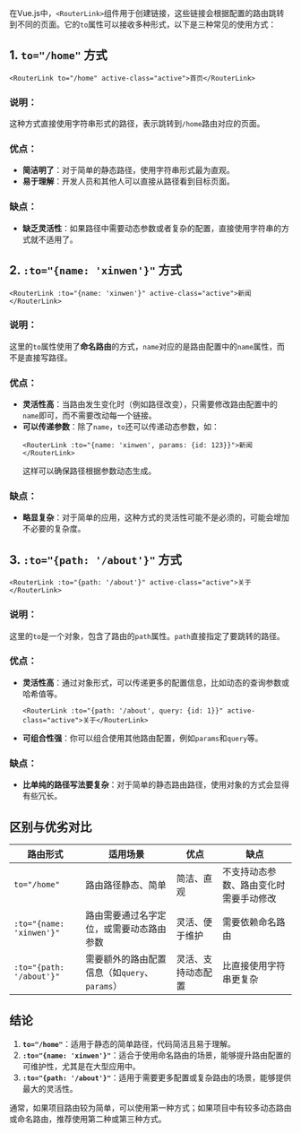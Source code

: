 在Vue.js中，`<RouterLink>`组件用于创建链接，这些链接会根据配置的路由跳转到不同的页面。它的`to`属性可以接收多种形式，以下是三种常见的使用方式：

## 1. `to="/home"` 方式
```vue
<RouterLink to="/home" active-class="active">首页</RouterLink>
```

### 说明：
这种方式直接使用字符串形式的路径，表示跳转到`/home`路由对应的页面。

### 优点：
- **简洁明了**：对于简单的静态路径，使用字符串形式最为直观。
- **易于理解**：开发人员和其他人可以直接从路径看到目标页面。

### 缺点：
- **缺乏灵活性**：如果路径中需要动态参数或者复杂的配置，直接使用字符串的方式就不适用了。

## 2. `:to="{name: 'xinwen'}"` 方式
```vue
<RouterLink :to="{name: 'xinwen'}" active-class="active">新闻</RouterLink>
```

### 说明：
这里的`to`属性使用了**命名路由**的方式，`name`对应的是路由配置中的`name`属性，而不是直接写路径。

### 优点：
- **灵活性高**：当路由发生变化时（例如路径改变），只需要修改路由配置中的`name`即可，而不需要改动每一个链接。
- **可以传递参数**：除了`name`，`to`还可以传递动态参数，如：
  ```vue
  <RouterLink :to="{name: 'xinwen', params: {id: 123}}">新闻</RouterLink>
  ```
  这样可以确保路径根据参数动态生成。

### 缺点：
- **略显复杂**：对于简单的应用，这种方式的灵活性可能不是必须的，可能会增加不必要的复杂度。

## 3. `:to="{path: '/about'}"` 方式
```vue
<RouterLink :to="{path: '/about'}" active-class="active">关于</RouterLink>
```

### 说明：
这里的`to`是一个对象，包含了路由的`path`属性。`path`直接指定了要跳转的路径。

### 优点：
- **灵活性高**：通过对象形式，可以传递更多的配置信息，比如动态的查询参数或哈希值等。
  ```vue
  <RouterLink :to="{path: '/about', query: {id: 1}}" active-class="active">关于</RouterLink>
  ```
- **可组合性强**：你可以组合使用其他路由配置，例如`params`和`query`等。

### 缺点：
- **比单纯的路径写法要复杂**：对于简单的静态路由路径，使用对象的方式会显得有些冗长。

## 区别与优劣对比

| 路由形式                     | 适用场景                           | 优点        | 缺点                  |
|--------------------------|--------------------------------|-----------|---------------------|
| `to="/home"`             | 路由路径静态、简单                      | 简洁、直观     | 不支持动态参数、路由变化时需要手动修改 |
| `:to="{name: 'xinwen'}"` | 路由需要通过名字定位，或需要动态路由参数           | 灵活、便于维护   | 需要依赖命名路由            |
| `:to="{path: '/about'}"` | 需要额外的路由配置信息（如`query`、`params`） | 灵活、支持动态配置 | 比直接使用字符串更复杂         |

## 结论

1. **`to="/home"`**：适用于静态的简单路径，代码简洁且易于理解。
2. **`:to="{name: 'xinwen'}"`**：适合于使用命名路由的场景，能够提升路由配置的可维护性，尤其是在大型应用中。
3. **`:to="{path: '/about'}"`**：适用于需要更多配置或复杂路由的场景，能够提供最大的灵活性。

通常，如果项目路由较为简单，可以使用第一种方式；如果项目中有较多动态路由或命名路由，推荐使用第二种或第三种方式。